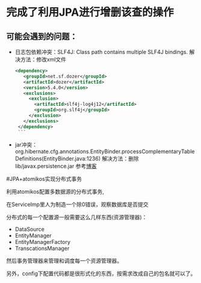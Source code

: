 # 完成了利用JPA进行增删该查的操作

## 可能会遇到的问题：
- 日志包依赖冲突：SLF4J: Class path contains multiple SLF4J bindings.
   解决方法：修改xml文件
     ```xml
  <dependency>
        <groupId>net.sf.dozer</groupId>
        <artifactId>dozer</artifactId>
        <version>5.4.0</version>
        <exclusions>
          <exclusion>
            <artifactId>slf4j-log4j12</artifactId>
            <groupId>org.slf4j</groupId>
          </exclusion>
        </exclusions>
      </dependency>
      ```
- jar冲突： org.hibernate.cfg.annotations.EntityBinder.processComplementaryTableDefinitions(EntityBinder.java:1236)
   解决方法：删除lib/javax.persistence.jar 参考[博客](https://blog.csdn.net/AYZXX/article/details/90230203)

#JPA+atomikos实现分布式事务

利用atomikos配置多数据源的分布式事务,

在ServiceImp里人为制造一个除0错误，观察数据库是否提交

分布式的每一个配置源一般需要这么几样东西(资源管理器)：
- DataSource
- EntityManager
- EntityManagerFactory
- TranscationsManager

然后事务管理器来管理和调度每一个资源管理器。

另外，config下配置代码都是很形式化的东西，按需求改成自己的包名就可以了。